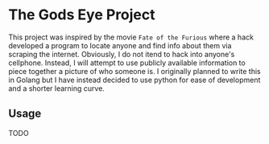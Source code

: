 # The Gods Eye Project  
This project was inspired by the movie `Fate of the Furious` where a hack developed a program to 
locate anyone and find info about them via scraping the internet. Obviously, I do not itend to hack into anyone's 
cellphone. Instead, I will attempt to use publicly available information to piece together a picture of who someone is. 
I originally planned to write this in Golang but I have instead decided to use python for ease of development and a shorter
learning curve.  
## Usage  
TODO
